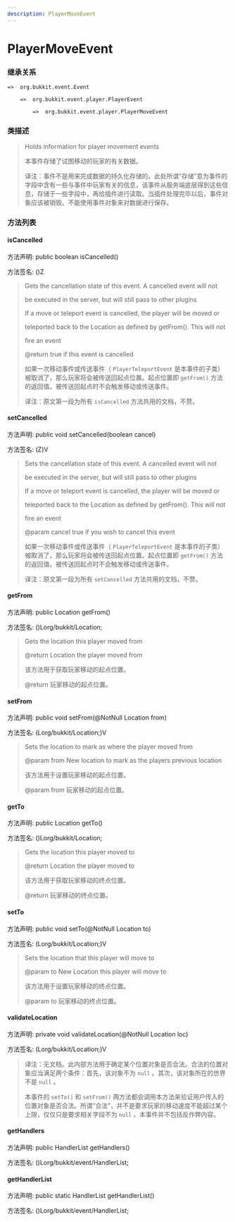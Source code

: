 ```yaml
---
description: PlayerMoveEvent
---
```


# PlayerMoveEvent

### 继承关系

    =>  org.bukkit.event.Event

        =>  org.bukkit.event.player.PlayerEvent

            =>  org.bukkit.event.player.PlayerMoveEvent

### 类描述

> Holds information for player movement events
> 
> 本事件存储了试图移动的玩家的有关数据。
>
> 译注：事件不是用来完成数据的持久化存储的。此处所谓“存储”意为事件的字段中含有一些与事件中玩家有关的信息，该事件从服务端底层得到这些信息，存储于一些字段中，再给插件进行读取。当插件处理完毕以后，事件对象应该被销毁。不能使用事件对象来对数据进行保存。

### 方法列表

#### isCancelled

方法声明: public boolean isCancelled()

方法签名: ()Z

> Gets the cancellation state of this event. A cancelled event will not
>
> be executed in the server, but will still pass to other plugins
>
> <p>
>
> If a move or teleport event is cancelled, the player will be moved or
>
> teleported back to the Location as defined by getFrom(). This will not
>
> fire an event
>
> @return true if this event is cancelled
>
> 如果一次移动事件或传送事件（ `PlayerTeleportEvent` 是本事件的子类）被取消了，那么玩家将会被传送回起点位置。起点位置即 `getFrom()` 方法的返回值。被传送回起点时不会触发移动或传送事件。
>
> 译注：原文第一段为所有 `isCancelled` 方法共用的文档，不赘。

#### setCancelled

方法声明: public void setCancelled(boolean cancel)

方法签名: (Z)V

> Sets the cancellation state of this event. A cancelled event will not
>
> be executed in the server, but will still pass to other plugins
>
> <p>
>
> If a move or teleport event is cancelled, the player will be moved or
>
> teleported back to the Location as defined by getFrom(). This will not
>
> fire an event
>
> @param cancel true if you wish to cancel this event
>
> 如果一次移动事件或传送事件（ `PlayerTeleportEvent` 是本事件的子类）被取消了，那么玩家将会被传送回起点位置。起点位置即 `getFrom()` 方法的返回值。被传送回起点时不会触发移动或传送事件。
>
> 译注：原文第一段为所有 `setCancelled` 方法共用的文档，不赘。

#### getFrom

方法声明: public Location getFrom()

方法签名: ()Lorg/bukkit/Location;

> Gets the location this player moved from
>
> @return Location the player moved from
>
> 该方法用于获取玩家移动的起点位置。
>
> @return 玩家移动的起点位置。

#### setFrom

方法声明: public void setFrom(@NotNull Location from)

方法签名: (Lorg/bukkit/Location;)V

> Sets the location to mark as where the player moved from
>
> @param from New location to mark as the players previous location
>
> 该方法用于设置玩家移动的起点位置。
>
> @param from 玩家移动的起点位置。

#### getTo

方法声明: public Location getTo()

方法签名: ()Lorg/bukkit/Location;

> Gets the location this player moved to
>
> @return Location the player moved to
>
> 该方法用于获取玩家移动的终点位置。
>
> @return 玩家移动的终点位置。

#### setTo

方法声明: public void setTo(@NotNull Location to)

方法签名: (Lorg/bukkit/Location;)V

> Sets the location that this player will move to
>
> @param to New Location this player will move to
>
> 该方法用于设置玩家移动的终点位置。
>
> @param to 玩家移动的终点位置。

#### validateLocation

方法声明: private void validateLocation(@NotNull Location loc)

方法签名: (Lorg/bukkit/Location;)V

> 译注：无文档。此内部方法用于确定某个位置对象是否合法。合法的位置对象应当满足两个条件：首先，该对象不为 `null` 。其次，该对象所在的世界不是 `null` 。
>
> 本事件的 `setTo()` 和 `setFrom()` 两方法都会调用本方法来验证用户传入的位置对象是否合法。所谓“合法”，并不是要求玩家的移动速度不能超过某个上限，仅仅只是要求相关字段不为 `null` 。本事件并不包括反作弊内容。

#### getHandlers

方法声明: public HandlerList getHandlers()

方法签名: ()Lorg/bukkit/event/HandlerList;

#### getHandlerList

方法声明: public static HandlerList getHandlerList()

方法签名: ()Lorg/bukkit/event/HandlerList;